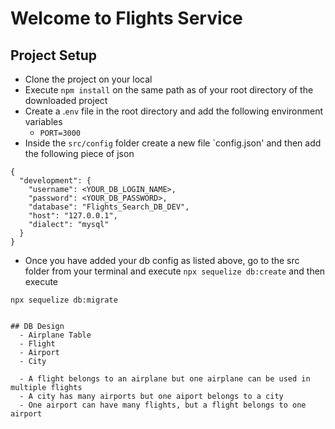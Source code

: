 # Welcome to Flights Service

## Project Setup
- Clone the project on your local
- Execute `npm install` on the same path as of your root directory of the downloaded project
- Create a .`env` file in the root directory and add the following environment variables
    - `PORT=3000`
- Inside the `src/config` folder create a new file `config.json' and then add the following piece of json

```
{
  "development": {
    "username": <YOUR_DB_LOGIN_NAME>,
    "password": <YOUR_DB_PASSWORD>,
    "database": "Flights_Search_DB_DEV",
    "host": "127.0.0.1",
    "dialect": "mysql"
  }
}

```
- Once you have added your db config as listed above, go to the src folder from your terminal and execute `npx sequelize db:create`
and then execute

`npx sequelize db:migrate`
```

## DB Design
  - Airplane Table
  - Flight
  - Airport
  - City

  - A flight belongs to an airplane but one airplane can be used in multiple flights
  - A city has many airports but one aiport belongs to a city
  - One airport can have many flights, but a flight belongs to one airport
